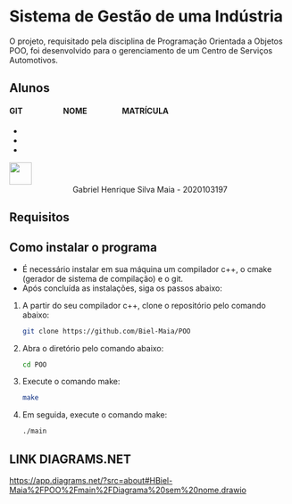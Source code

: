 # Sistema de Gestão de uma Indústria
O projeto, requisitado pela disciplina de Programação Orientada a Objetos POO, foi desenvolvido para o gerenciamento de um Centro de Serviços Automotivos.

## Alunos
#### GIT &ensp;&ensp;&ensp;&ensp;&ensp; &ensp;  &ensp; &ensp;     NOME &ensp;&ensp;&ensp; &ensp;&ensp;&ensp; &ensp;     MATRÍCULA
-
-
-
<a>
<a href="https://github.com/Biel-Maia">
<img src="https://avatars.githubusercontent.com/u/102741330?v=4.png" height="40" width="40">
</a>
<center>Gabriel Henrique Silva Maia - 2020103197 </center>  

## Requisitos
#####

## Como instalar o programa
- É necessário instalar em sua máquina um compilador c++, o cmake (gerador de sistema de compilação) e o git.
- Após concluída as instalações, siga os passos abaixo:

1. A partir do seu compilador c++, clone o repositório pelo comando abaixo:
   ```sh
   git clone https://github.com/Biel-Maia/POO
   ```
2. Abra o diretório pelo comando abaixo:
    ```sh
    cd POO
    ```
3. Execute o comando make:
    ```sh
    make
    ```
4. Em seguida, execute o comando make:
    ```sh
    ./main
    ```



































## LINK DIAGRAMS.NET
https://app.diagrams.net/?src=about#HBiel-Maia%2FPOO%2Fmain%2FDiagrama%20sem%20nome.drawio
